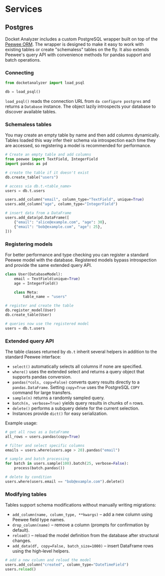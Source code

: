 # Services

## Postgres

Docket Analyzer includes a custom PostgreSQL wrapper built on top of the
[Peewee ORM](https://docs.peewee-orm.com/). The wrapper is designed to make it
easy to work with existing tables or create "schemaless" tables on the fly.
It also extends Peewee's query API with convenience methods for pandas support
and batch operations.

### Connecting

```python
from docketanalyzer import load_psql

db = load_psql()
```

`load_psql()` reads the connection URL from `da configure postgres` and returns a
`Database` instance. The object lazily introspects your database to discover
available tables.

### Schemaless tables

You may create an empty table by name and then add columns dynamically. Tables
loaded this way infer their schema via introspection each time they are
accessed, so registering a model is recommended for performance.

```python
# Create an empty table and add columns
from peewee import TextField, IntegerField
import pandas as pd

# create the table if it doesn't exist
db.create_table("users")

# access via db.t.<table_name>
users = db.t.users

users.add_column("email", column_type="TextField", unique=True)
users.add_column("age", column_type="IntegerField")

# insert data from a DataFrame
users.add_data(pd.DataFrame([
    {"email": "alice@example.com", "age": 30},
    {"email": "bob@example.com", "age": 25},
]))
```

### Registering models

For better performance and type checking you can register a standard Peewee
model with the database. Registered models bypass introspection and provide the
same extended query API.

```python
class User(DatabaseModel):
    email = TextField(unique=True)
    age = IntegerField()

    class Meta:
        table_name = "users"

# register and create the table
db.register_model(User)
db.create_table(User)

# queries now use the registered model
users = db.t.users
```

### Extended query API

The table classes returned by `db.t` inherit several helpers in addition to the
standard Peewee interface:

- `select()` automatically selects all columns if none are specified.
- `where()` uses the extended select and returns a query object that supports
  pandas conversion.
- `pandas(*cols, copy=False)` converts query results directly to a
  `pandas.DataFrame`. Setting `copy=True` uses the PostgreSQL `COPY` command for
  large transfers.
- `sample(n)` returns a randomly sampled query.
- `batch(n, verbose=True)` yields query results in chunks of `n` rows.
- `delete()` performs a subquery delete for the current selection.
- Instances provide `dict()` for easy serialization.

Example usage:

```python
# get all rows as a DataFrame
all_rows = users.pandas(copy=True)

# filter and select specific columns
emails = users.where(users.age > 20).pandas("email")

# sample and batch processing
for batch in users.sample(100).batch(25, verbose=False):
    process(batch.pandas())

# delete by condition
users.where(users.email == "bob@example.com").delete()
```

### Modifying tables

Tables support schema modifications without manually writing migrations:

- `add_column(name, column_type, **kwargs)` – add a new column using Peewee
  field type names.
- `drop_column(name)` – remove a column (prompts for confirmation by default).
- `reload()` – reload the model definition from the database after structural
  changes.
- `add_data(df, copy=False, batch_size=1000)` – insert DataFrame rows using the
  high‑level helpers.

```python
# add a new column and reload the model
users.add_column("created", column_type="DateTimeField")
users.reload()
```
